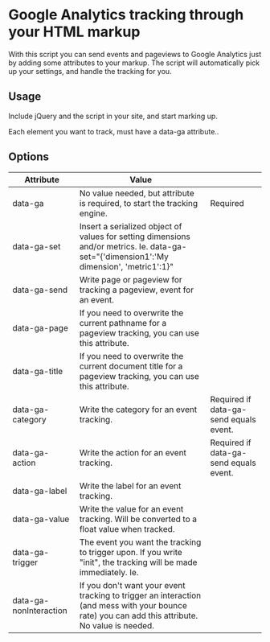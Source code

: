# Google Analytics tracking through your HTML markup

With this script you can send events and pageviews to Google Analytics just by adding some attributes to your markup. The script will automatically pick up your settings, and handle the tracking for you.

## Usage
Include jQuery and the script in your site, and start marking up.

Each element you want to track, must have a data-ga attribute..

## Options
| Attribute              | Value                                                                                                                                                                          |                                        |
|------------------------|--------------------------------------------------------------------------------------------------------------------------------------------------------------------------------|----------------------------------------|
| data-ga                | No value needed, but attribute is required, to start the tracking engine.                                                                                                      | Required                               |
| data-ga-set            | Insert a serialized object of values for setting dimensions and/or metrics. Ie. data-ga-set="{'dimension1':'My dimension', 'metric1':1}"                                       |                                        |
| data-ga-send           | Write page or pageview for tracking a pageview, event for an event.                                                                                                            |                                        |
| data-ga-page           | If you need to overwrite the current pathname for a pageview tracking, you can use this attribute.                                                                             |                                        |
| data-ga-title          | If you need to overwrite the current document title for a pageview tracking, you can use this attribute.                                                                       |                                        |
| data-ga-category       | Write the category for an event tracking.                                                                                                                                      | Required if data-ga-send equals event. |
| data-ga-action         | Write the action for an event tracking.                                                                                                                                        | Required if data-ga-send equals event. |
| data-ga-label          | Write the label for an event tracking.                                                                                                                                         |                                        |
| data-ga-value          | Write the value for an event tracking. Will be converted to a float value when tracked.                                                                                        |                                        |
| data-ga-trigger        | The event you want the tracking to trigger upon. If you write "init", the tracking will be made immediately. Ie. <body data-ga data-ga-trigger="init" data-ga-send="pageview"> |                                        |
| data-ga-nonInteraction | If you don't want your event tracking to trigger an interaction (and mess with your bounce rate) you can add this attribute. No value is needed.                               |                                        |
